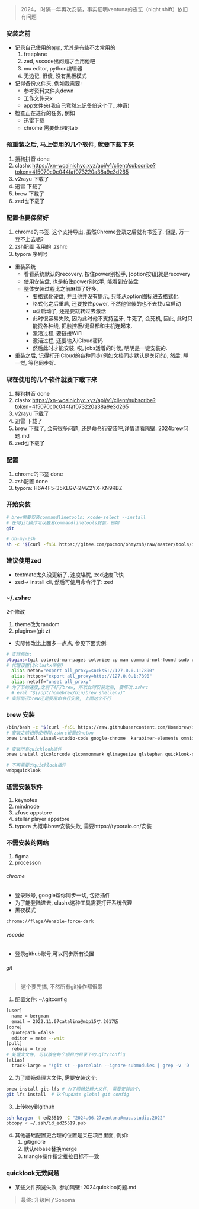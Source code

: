 
> 2024， 时隔一年再次安装，事实证明ventuna的夜览（night shift）依旧有问题

### 安装之前
* 记录自己使用的app, 尤其是有些不太常用的
  1. freeplane
  2. zed, vscode出问题才会用他吧
  3. mu editor, python编辑器
  4. 无边记, 很傻, 没有黑板模式
* 记得备份文件夹, 例如我需要:
    * 参考资料文件夹down
    * 工作文件夹x
    * app文件夹(我自己竟然忘记备份这个了...神奇)
* 检查正在进行的任务, 例如
  * 迅雷下载
  * chrome 需要处理的tab
### 预重装之后, 马上使用的几个软件, 就要下载下来
  1. 搜狗拼音 done
  2. clashx https://xn-woainichyc.xyz/api/v1/client/subscribe?token=4f5070c0c044faf073220a38a9e3d265
  3. v2rayu 下载了
  4. 迅雷 下载了
  5. brew 下载了
  6. zed也下载了
### 配置也要保留好
  1. chrome的书签. 这个支持导出, 虽然Chrome登录之后就有书签了. 但是, 万一登不上去呢?
  2. zsh配置 我用的 .zshrc
  3. typora 序列号


* 重装系统
  * 看看系统默认的recovery, 按住power别松手, [option按钮]就是recovery
  * 使用安装盘, 也是按住power别松手, 能看到安装盘
  * 整体安装过程比之前麻烦了好多,
    * 要格式化硬盘, 并且他并没有提示, 只能从option图标进去格式化.
    * 格式化之后重启, 还要按住power, 不然他很傻的也不去找u盘启动
    * u盘启动了, 还是要跳转过去激活
    * 此时很容易失败, 因为此时他不支持蓝牙, 牛死了, 会死机, 因此, 此时只能找各种线, 把触控板/键盘都和主机连起来.
    * 激活过程, 要链接WiFi
    * 激活过程, 还要输入iCloud密码
    * 然后此时才能安装, 哎, jobs活着的时候, 明明是一键安装的.
* 重装之后, 记得打开iCloud的各种同步(例如文档同步默认是关闭的), 然后, 睡一觉, 等他同步好.


### 现在使用的几个软件就要下载下来

1. 搜狗拼音 done
2. clashx https://xn-woainichyc.xyz/api/v1/client/subscribe?token=4f5070c0c044faf073220a38a9e3d265
3. v2rayu 下载了
4. 迅雷 下载了
5. brew 下载了, 会有很多问题, 还是命令行安装吧,详情请看隔壁: 2024brew问题.md
6. zed也下载了

### 配置
1. chrome的书签 done
2. zsh配置 done
3. typora: H6A4F5-35KLGV-2MZ2YX-KN9RBZ


### 开始安装
```sh
# brew需要安装commandlinetools: xcode-select --install
# 任何git操作可以触发commandlinetools安装，例如
git

# oh-my-zsh
sh -c "$(curl -fsSL https://gitee.com/pocmon/ohmyzsh/raw/master/tools/install.sh)"

```

### 建议使用zed
* textmate太久没更新了, 速度堪忧, zed速度飞快
* zed-> install cli, 然后可使用命令行了: zed

### ~/.zshrc
2个修改
1. theme改为random
2. plugins=(git z)
* 实际修改比上面多一点点, 参见下面实例:
```sh
# 实际修改:
plugins=(git colored-man-pages colorize cp man command-not-found sudo ubuntu archlinux zsh-navigation-tools z extract history-substring-search python)
# 代理设置(以clashx举例)
  alias neton="export all_proxy=socks5://127.0.0.1:7890"
  alias httpon="export all_proxy=http://127.0.0.1:7890"
  alias netoff="unset all_proxy"
# 为了节约速度,之前下好了brew, 所以此时安装之后, 要修改.zshrc
  # eval "$(/opt/homebrew/bin/brew shellenv)"
# 实际情况brew还是要用命令行安装, 上面这个不行
```

### brew 安装
```sh
/bin/bash -c "$(curl -fsSL https://raw.githubusercontent.com/Homebrew/install/HEAD/install.sh)"
# 安装之前记得使用刚.zshrc设置的neton
brew install visual-studio-code google-chrome  karabiner-elements omnidisksweeper  textmate alt-tab sublime-text the-unarchiver anaconda   vlc notion git-lfs freeplane

# 安装所有quicklook插件
brew install qlcolorcode qlcommonmark qlimagesize qlstephen quicklook-csv    quicklook-json qlmarkdown qlvideo suspicious-package 

# 不再需要的quicklook插件
webpquicklook

```

### 还需安装软件
1. keynotes
2. mindnode
3. zfuse appstore
4. stellar player appstore
6. typora 大概率brew安装失败, 需要https://typoraio.cn/安装

### 不需安装的网站
1. figma
2. processon

###### chrome

- 登录账号, google帮你同步一切, 包括插件
- 为了能登陆进去, clashx这种工具需要打开系统代理
- 黑夜模式
```sh
chrome://flags/#enable-force-dark
```
###### vscode
* 登录github账号,可以同步所有设置

###### git

> 这个要先搞, 不然所有git操作都很累

1. 配置文件:  ~/.gitconfig

```sh
[user]
  name = bergman
  email = 2022.11.07catalina@mbp15寸.2017版
[core]
  quotepath =false
  editor = mate --wait
[pull]
  rebase = true
# 处理大文件, 可以放在每个项目的目录下的.git/config
[alias]
  track-large = "!git st --porcelain --ignore-submodules | grep -v 'D ' | cut -b4- | sed -n 's/\\(\\(.* -> \\)\\|\\)\\(.\\)/\\3/p' | xargs -I{} find {} -size +300k | xargs -I{} git lfs track {}"
```

2. 为了顺畅处理大文件, 需要安装这个:

```sh
brew install git-lfs # 为了顺畅处理大文件, 需要安装这个.
git lfs install  # 这个update global git config
```

3. 上传key到github

```sh
ssh-keygen -t ed25519 -C "2024.06.27ventura@mac.studio.2022"
pbcopy < ~/.ssh/id_ed25519.pub
```

4. 其他基础配置更合理的位置是呆在项目里面, 例如:
   1. gitignore
   2. 默认rebase替换merge
   3. triangle操作指定推拉目标不一致



### quicklook无效问题
* 某些文件预览失效, 参加隔壁: 2024quickloo问题.md

> 最终: 升级回了Sonoma

